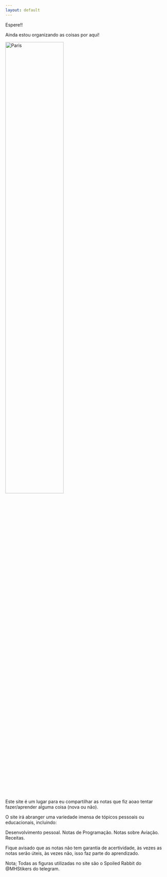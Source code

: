 ```yaml
---
layout: default
---
```


Espere!!

Ainda estou organizando as coisas por aqui!

<img src="https://adsonbatista.github.io/images/posts/organize.png" alt="Paris" class="center" width="60%">

Este site é um lugar para eu compartilhar as notas que fiz aoao tentar fazer/aprender alguma coisa (nova ou não). 

O site irá abranger uma variedade imensa de tópicos pessoais ou educacionais, incluindo:

Desenvolvimento pessoal.
Notas de Programação.
Notas sobre Aviação.
Receitas.

Fique avisado que as notas não tem garantia de acertividade, às vezes as notas serão úteis, às vezes não, isso faz parte do aprendizado.

Nota; Todas as figuras utilizadas no site são o Spoiled Rabbit do @MHStikers do telegram.

